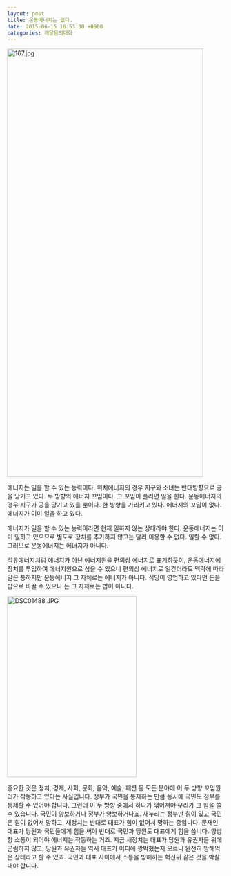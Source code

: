 ```yaml
---
layout: post
title: 운동에너지는 없다.
date: 2015-06-15 16:53:30 +0900
categories: 깨달음의대화
---
```

  


  

  

<img src="assets/attach/images/198/663/599/167.jpg" alt="167.jpg" width="454" height="991" /> 

  


에너지는 일을 할 수 있는 능력이다. 위치에너지의 경우 지구와 소녀는 반대방향으로 공을 당기고 있다. 두 방향의 에너지 꼬임이다. 그 꼬임이 풀리면 일을 한다. 운동에너지의 경우 지구가 공을 당기고 있을 뿐이다. 한 방향을 가리키고 있다. 에너지의 꼬임이 없다. 에너지가 이미 일을 하고 있다.

  


에너지가 일을 할 수 있는 능력이라면 현재 일하지 않는 상태라야 한다. 운동에너지는 이미 일하고 있으므로 별도로 장치를 추가하지 않고는 달리 이용할 수 없다. 일할 수 없다. 그러므로 운동에너지는 에너지가 아니다.

  


석유에너지처럼 에너지가 아닌 에너지원을 편의상 에너지로 표기하듯이, 운동에너지에 장치를 투입하여 에너지원으로 삼을 수 있으니 편의상 에너지로 일컫더라도 맥락에 따라 말은 통하지만 운동에너지 그 자체로는 에너지가 아니다. 식당이 영업하고 있다면 돈을 밥으로 바꿀 수 있으나 돈 그 자체로는 밥이 아니다.

  



<img src="assets/attach/images/198/663/599/DSC01488.JPG" alt="DSC01488.JPG" width="300" height="419" />   


  


중요한 것은 정치, 경제, 사회, 문화, 음악, 예술, 패션 등 모든 분야에 이 두 방향 꼬임원리가 작동하고 있다는 사실입니다. 정부가 국민을 통제하는 만큼 동시에 국민도 정부를 통제할 수 있어야 합니다. 그런데 이 두 방향 중에서 하나가 꺾어져야 우리가 그 힘을 쓸 수 있습니다. 국민이 양보하거나 정부가 양보하거나죠. 새누리는 정부만 힘이 있고 국민은 힘이 없어서 망하고, 새정치는 반대로 대표가 힘이 없어서 망하는 중입니다. 문재인 대표가 당원과 국민들에게 힘을 써야 반대로 국민과 당원도 대표에게 힘을 씁니다. 양방향 소통이 되어야 에너지는 작동하는 거죠. 지금 새정치는 대표가 당원과 유권자들 위에 군림하지 않고, 당원과 유권자들 역시 대표가 어디에 짱박혔는지 모르니 완전히 망해먹은 상태라고 할 수 있죠. 국민과 대표 사이에서 소통을 방해하는 혁신위 같은 것을 박살내야 합니다.
